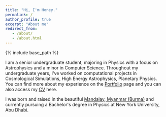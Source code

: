```yaml
---
title: "Hi, I'm Honey."
permalink: /
author_profile: true
excerpt: "About me"
redirect_from: 
   - /about/
   - /about.html
---
```


{% include base_path %}

I am a senior undergraduate student, majoring in Physics with a focus on Astrophysics and a minor in Computer Science. Throughout my undergraduate years, I've worked on computational projects in Cosmological Simulations, High Energy Astrophysics, Planetary Physics. You can find more about my experience on the [Portfolio](/portfolio/) page and you can also access my [CV](/cv/) here.

I was born and raised in the beautiful [Mandalay, Myanmar (Burma)](https://www.hotelredcanal.com/2017/05/15/mandalay-seven-structure/) and currently pursuing a Bachelor's degree in Physics at New York University, Abu Dhabi. 
